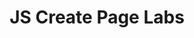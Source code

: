 ---
title:				"JS Create Page Labs"
url: 			
name: 				"JS Create Page Labs"
description: 		"Exercise was outlined on the board with outline of web page and explanation of document.write() function. Have just included the solution. Please load the html file and review the js file. Note that the web page is created entirely from js using document.write()."
short-description: 	"Exploring document.write()"
resource-link:		"/assets/courses/50141/javascript-create-page-labs"
resource-hash:		"javascript-create-page-labs"
img-src-dir:		/img/50141/
---
